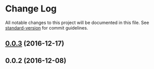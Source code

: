 # Change Log

All notable changes to this project will be documented in this file. See [standard-version](https://github.com/conventional-changelog/standard-version) for commit guidelines.

<a name="0.0.3"></a>
## [0.0.3](https://github.com/HansHammel/a-nodejs-reference-project/compare/v0.0.2...v0.0.3) (2016-12-17)



<a name="0.0.2"></a>
## 0.0.2 (2016-12-08)
